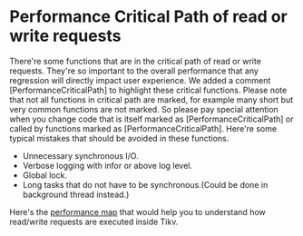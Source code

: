 # Performance Critical Path of read or write requests
There're some functions that are in the critical path of read or write requests. They're so important to the overall performance that any regression will directly impact user experience. We added a comment [PerformanceCriticalPath] to highlight these critical functions. Please note that not all functions in critical path are marked, for example many short but very common functions are not marked. So please pay special attention when you change code that is itself marked as [PerformanceCriticalPath] or called by functions marked as [PerformanceCriticalPath]. 
Here're some typical mistakes that should be avoided in these functions.
* Unnecessary synchronous I/O.
* Verbose logging with infor or above log level.
* Global lock.
* Long tasks that do not have to be synchronous.(Could be done in background thread instead.)

Here's the [performance map](https://github.com/pingcap/tidb-map/blob/master/maps/performance-map.png) that would help you to understand how read/write requests are executed inside Tikv. 